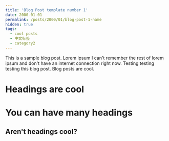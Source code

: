 ```yaml
---
title: 'Blog Post template number 1'
date: 2000-01-01
permalink: /posts/2000/01/blog-post-1-name
hidden: true
tags:
  - cool posts
  - 中文标签
  - category2
---
```


This is a sample blog post. Lorem ipsum I can't remember the rest of lorem ipsum and don't have an internet connection right now. Testing testing testing this blog post. Blog posts are cool.

Headings are cool
======

You can have many headings
======

Aren't headings cool?
------
